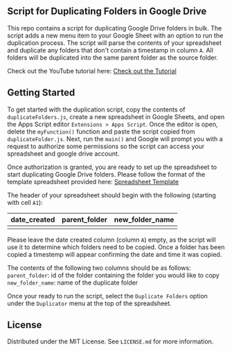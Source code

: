 <!-- DESCRIPTION -->
## Script for Duplicating Folders in Google Drive

This repo contains a script for duplicating Google Drive folders in bulk. The script adds a new menu item to your Google Sheet with an option to run the duplication process. The script will parse the contents of your spreadsheet and duplicate any folders that don't contain a timestamp in column `A`. All folders will be duplicated into the same parent folder as the source folder.

Check out the YouTube tutorial here: [Check out the Tutorial](https://youtu.be/GWnCoA3seVI)

## Getting Started

To get started with the duplication script, copy the contents of `duplicateFolders.js`, create a new spreadsheet in Google Sheets, and open the Apps Script editor `Extensions > Apps Script`. Once the editor is open, delete the `myFunction()` function and paste the script copied from `duplicateFolder.js`. Next, run the `main()` and Google will prompt you with a request to authorize some permissions so the script can access your spreadsheet and google drive account. 

Once authorization is granted, you are ready to set up the spreadsheet to start duplicating Google Drive folders. Please follow the format of the template spreadsheet provided here: [Spreadsheet Template](https://docs.google.com/spreadsheets/d/1psxqXe_9PG5ITPYeU5Sk8Fm0PhjihfsphqN-TAkeEio/edit#gid=0)

The header of your spreadsheet should begin with the following (starting with cell `A1`): 

| date_created   | parent_folder | new_folder_name  |
|:---------------|:--------------|:-----------------|
|                |               |                  |

Please leave the date created column (column `A`) empty, as the script will use it to determine which folders need to be copied. Once a folder has been copied a timestemp will appear confirming the date and time it was copied.

The contents of the following two columns should be as follows:
`parent_folder`: id of the folder containing the folder you would like to copy
`new_folder_name`: name of the duplicate folder

Once your ready to run the script, select the `Duplicate Folders` option under the `Duplicator` menu at the top of the spreadsheet.

<!-- LICENSE -->
## License

Distributed under the MIT License. See `LICENSE.md` for more information.
